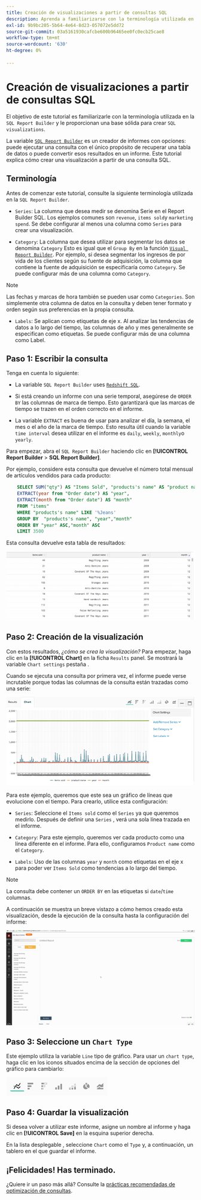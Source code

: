```yaml
---
title: Creación de visualizaciones a partir de consultas SQL
description: Aprenda a familiarizarse con la terminología utilizada en el Report Builder SQL y le proporcione una base sólida para crear visualizaciones SQL.
exl-id: 9b9bc205-5b64-4e64-8d23-057072e5dd72
source-git-commit: 03a5161930cafcbe600b96465ee0fc0ecb25cae8
workflow-type: tm+mt
source-wordcount: '630'
ht-degree: 0%

---
```


# Creación de visualizaciones a partir de consultas SQL

El objetivo de este tutorial es familiarizarle con la terminología utilizada en la `SQL Report Builder` y le proporcionan una base sólida para crear `SQL visualizations`.

La variable [`SQL Report Builder`](../data-analyst/dev-reports/sql-rpt-bldr.md) es un creador de informes con opciones: puede ejecutar una consulta con el único propósito de recuperar una tabla de datos o puede convertir esos resultados en un informe. Este tutorial explica cómo crear una visualización a partir de una consulta SQL.

## Terminología

Antes de comenzar este tutorial, consulte la siguiente terminología utilizada en la `SQL Report Builder`.

- `Series`: La columna que desea medir se denomina Serie en el Report Builder SQL. Los ejemplos comunes son `revenue`, `items sold`y `marketing spend`. Se debe configurar al menos una columna como `Series` para crear una visualización.

- `Category`: La columna que desea utilizar para segmentar los datos se denomina `Category` Esto es igual que el `Group By` en la función [`Visual Report Builder`](../data-user/reports/ess-rpt-build-visual.md). Por ejemplo, si desea segmentar los ingresos de por vida de los clientes según su fuente de adquisición, la columna que contiene la fuente de adquisición se especificaría como `Category`. Se puede configurar más de una columna como `Category`.

>[!NOTE]
>
>Las fechas y marcas de hora también se pueden usar como `Categories`. Son simplemente otra columna de datos en la consulta y deben tener formato y orden según sus preferencias en la propia consulta.

- `Labels`: Se aplican como etiquetas de eje x. Al analizar las tendencias de datos a lo largo del tiempo, las columnas de año y mes generalmente se especifican como etiquetas. Se puede configurar más de una columna como Label.

## Paso 1: Escribir la consulta

Tenga en cuenta lo siguiente:

- La variable `SQL Report Builder` uses [`Redshift SQL`](https://docs.aws.amazon.com/redshift/latest/dg/c_redshift-and-postgres-sql.html).

- Si está creando un informe con una serie temporal, asegúrese de `ORDER BY` las columnas de marca de tiempo. Esto garantizará que las marcas de tiempo se trazen en el orden correcto en el informe.

- La variable `EXTRACT` es buena de usar para analizar el día, la semana, el mes o el año de la marca de tiempo. Esto resulta útil cuando la variable `time interval` desea utilizar en el informe es `daily`, `weekly`, `monthly`o `yearly`.

Para empezar, abra el `SQL Report Builder` haciendo clic en **[!UICONTROL Report Builder** > **SQL Report Builder]**.

Por ejemplo, considere esta consulta que devuelve el número total mensual de artículos vendidos para cada producto:

```sql
    SELECT SUM("qty") AS "Items Sold", "products's name" AS "product name",
    EXTRACT(year from "Order date") AS "year",
    EXTRACT(month from "Order date") AS "month"
    FROM "items"
    WHERE "products's name" LIKE '%Jeans'
    GROUP BY  "products's name", "year","month"
    ORDER BY "year" ASC,"month" ASC
    LIMIT 3500
```

Esta consulta devuelve esta tabla de resultados:

![](../assets/SQL_results_table.png)

## Paso 2: Creación de la visualización

Con estos resultados, *¿cómo se crea la visualización?* Para empezar, haga clic en la **[!UICONTROL Chart]** en la ficha `Results` panel. Se mostrará la variable `Chart settings` pestaña .

Cuando se ejecuta una consulta por primera vez, el informe puede verse incrutable porque todas las columnas de la consulta están trazadas como una serie:

![](../assets/SQL_initial_report_results.png)

Para este ejemplo, queremos que este sea un gráfico de líneas que evolucione con el tiempo. Para crearlo, utilice esta configuración:

- `Series`: Seleccione el `Items sold` como el `Series` ya que queremos medirlo. Después de definir una `Series` , verá una sola línea trazada en el informe.

- `Category`: Para este ejemplo, queremos ver cada producto como una línea diferente en el informe. Para ello, configuramos `Product name` como el `Category`.

- `Labels`: Uso de las columnas `year` y `month` como etiquetas en el eje x para poder ver `Items Sold` como tendencias a lo largo del tiempo.

>[!NOTE]
>
>La consulta debe contener un `ORDER BY` en las etiquetas si `date`/`time` columnas.

A continuación se muestra un breve vistazo a cómo hemos creado esta visualización, desde la ejecución de la consulta hasta la configuración del informe:

![](../assets/SQL_report_settings.gif)

## Paso 3: Seleccione un `Chart Type`

Este ejemplo utiliza la variable `Line` tipo de gráfico. Para usar un `chart type`, haga clic en los iconos situados encima de la sección de opciones del gráfico para cambiarlo:

![](../assets/Chart_types.png)

## Paso 4: Guardar la visualización

Si desea volver a utilizar este informe, asigne un nombre al informe y haga clic en **[!UICONTROL Save]** en la esquina superior derecha.

En la lista desplegable , seleccione `Chart` como el `Type` y, a continuación, un tablero en el que guardar el informe.

## ¡Felicidades! Has terminado.

¿Quiere ir un paso más allá? Consulte la [prácticas recomendadas de optimización de consultas](../best-practices/optimizing-your-sql-queries.md).

